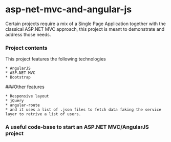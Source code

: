 # asp-net-mvc-and-angular-js

Certain projects require a mix of a Single Page Application together with the classical ASP.NET MVC approach, this project is meant to demonstrate and address those needs.


### Project contents
This project features the following technologies

    * AngularJS
    * ASP.NET MVC
    * Bootstrap

###Other features

    * Responsive layout
    * jQuery 
    * angular-route
    * and it uses a list of .json files to fetch data faking the service layer to retrive a list of users.



### A useful code-base to start an ASP.NET MVC/AngularJS project